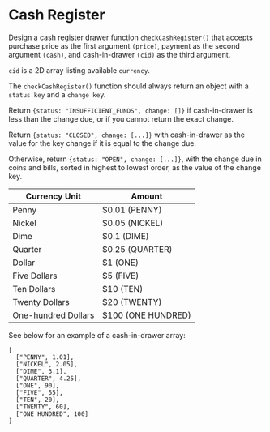 # Cash Register
Design a cash register drawer function `checkCashRegister()` that accepts purchase price as the first argument `(price)`, payment as the second argument `(cash)`, and cash-in-drawer `(cid)` as the third argument.

`cid` is a 2D array listing available `currency`.

The `checkCashRegister()` function should always return an object with a `status key` and a `change ke`y.

Return `{status: "INSUFFICIENT_FUNDS", change: []}` if cash-in-drawer is less than the change due, or if you cannot return the exact change.

Return `{status: "CLOSED", change: [...]}` with cash-in-drawer as the value for the key change if it is equal to the change due.

Otherwise, return `{status: "OPEN", change: [...]}`, with the change due in coins and bills, sorted in highest to lowest order, as the value of the change key.

|Currency Unit          |Amount                 |
|-----------------------|-----------------------|
|Penny	                |$0.01 (PENNY)          |
|Nickel                 |$0.05 (NICKEL)         |
|Dime	                |$0.1 (DIME)            |
|Quarter	            |$0.25 (QUARTER)        |
|Dollar	                |$1 (ONE)               |
|Five Dollars	        |$5 (FIVE)              |
|Ten Dollars	        |$10 (TEN)              |
|Twenty Dollars	        |$20 (TWENTY)           |
|One-hundred Dollars	|$100 (ONE HUNDRED)     |

See below for an example of a cash-in-drawer array:
```
[
  ["PENNY", 1.01],
  ["NICKEL", 2.05],
  ["DIME", 3.1],
  ["QUARTER", 4.25],
  ["ONE", 90],
  ["FIVE", 55],
  ["TEN", 20],
  ["TWENTY", 60],
  ["ONE HUNDRED", 100]
]
```